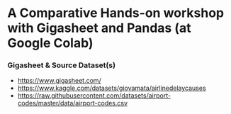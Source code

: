 # A Comparative Hands-on workshop with Gigasheet and Pandas (at Google Colab) #



### Gigasheet & Source Dataset(s)
- https://www.gigasheet.com/
- https://www.kaggle.com/datasets/giovamata/airlinedelaycauses
- https://raw.githubusercontent.com/datasets/airport-codes/master/data/airport-codes.csv
